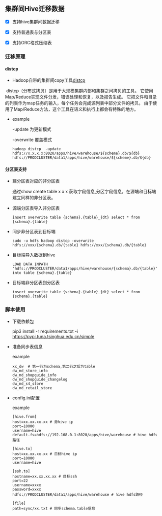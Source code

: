 ## 集群间Hive迁移数据

- [x] 支持hive集群间数据迁移
- [x] 支持普通表与分区表
- [x] 支持ORC格式压缩表



### 迁移原理

#### distcp

* Hadoop自带的集群间copy工具[distcp](http://hadoop.apache.org/docs/r1.2.1/distcp.html)

​		distcp（分布式拷贝）是用于大规模集群内部和集群之间拷贝的工具。 它使用Map/Reduce实现文件分发，错误处理和恢复，以及报告生成。 它把文件和目录的列表作为map任务的输入，每个任务会完成源列表中部分文件的拷贝。 由于使用了Map/Reduce方法，这个工具在语义和执行上都会有特殊的地方。

* example

  -update 为更新模式

  -overwrite 覆盖模式

  ```shell
  hadoop distcp  -update hdfs://x.x.x.x:8020/apps/hive/warehouse/${scheme}.db/${db} hdfs://PRODCLUSTER/data1/apps/hive/warehouse/${scheme}.db/${db}
  ```


#### 分区表支持

* 建分区表对应的非分区表

  通过show create table x x x  获取字段信息,分区字段信息，在源端和目标端建立同样的非分区表。

* 源端分区表导入非分区表

  ```shell
  insert overwrite table {schema}.{table}_{dt} select * from {schema}.{table}
  ```

* 同步非分区表到目标端

  ```shell
  sudo -u hdfs hadoop distcp -overwrite hdfs://xxx/{schema}.db/{table} hdfs://xxx/{schema}.db/{table}
  ```

* 目标端导入数据到hive

  ```shell
  LOAD DATA INPATH 'hdfs://PRODCLUSTER/data1/apps/hive/warehouse/{schema}.db/{table}' into table {schema}.{table}
  ```

* 目标端非分区表到分区表

  ```shell
  insert overwrite table {schema}.{table}_{dt} select * from {schema}.{table}
  ```

### 脚本使用

* 下载依赖包

  pip3 install -r requirements.txt -i https://pypi.tuna.tsinghua.edu.cn/simple

* 准备同步表信息

  example

  ```shell
  xx_dw  # 第一行为schema,第二行之后为table
  dw_md_store_info
  dw_md_shopguide_info
  dw_md_shopguide_changelog
  dw_md_s4_store
  dw_md_retail_store
  ```

* config.ini配置

  example

  ```shell
  [hive.from]
  host=xx.xx.xx.xx # 源hive ip
  port=10000
  username=hive
  default.fs=hdfs://192.168.0.1:8020/apps/hive/warehouse # hive hdfs路径
  
  [hive.to]
  host=xx.xx.xx.xx # 目标hive ip
  port=10000
  username=hive
  
  [ssh.to]
  hostname=xx.xx.xx.xx # 目标ssh
  port=22
  username=xxxx
  password=xxxx
  hdfs://PRODCLUSTER/data1/apps/hive/warehouse # hive hdfs路径
  
  [file]
  path=sync/xx.txt # 同步schema.table信息
  ```

